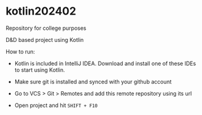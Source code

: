 # kotlin202402
Repository for college purposes


D&D based project using Kotlin 

How to run: 

- Kotlin is included in IntelliJ IDEA. Download and install one of these IDEs to start using Kotlin.
- Make sure git is installed and synced with your github account
- Go to VCS > Git > Remotes and add this remote repository using its url

- Open project and hit `SHIFT + F10`

  
